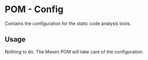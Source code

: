 # POM - Config

Contains the configuration for the static code analysis tools.

## Usage

Nothing to do. The Maven POM will take care of the configuration.
